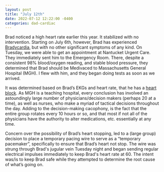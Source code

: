 ```yaml
---
layout: post
title: "July 12th"
date: 2022-07-12 12:22:00 -0400
categories: dad-cardiac
---
```


Brad noticed a high heart rate earlier this year. It stabilized with no intervention. Starting on July 6th, however, Brad has experienced [Bradycardia](https://www.heart.org/en/health-topics/arrhythmia/about-arrhythmia/bradycardia--slow-heart-rate#:~:text=Bradycardia%20is%20a%20heart%20rate,But%20there%20are%20exceptions), but with no other significant symptoms of any kind. On Tuesday, we were able to get an appointment at Nantucket Urgent Care. They immediately sent him to the Emergency Room. There, despite a consistent 98% blood/oxygen reading, and stable blood pressure, they determined that Brad should be Medivaced to Massachusetts General Hospital (MGH). I flew with him, and they began doing tests as soon as we arrived. 

It was determined based on Brad’s EKGs and heart rate, that he has a [heart block](https://www.nhs.uk/conditions/heart-block/#:~:text=Heart%20block%20is%20a%20condition,control%20how%20your%20heart%20beats). As MGH is a teaching hospital, every conclusion has involved an astoundingly large number of physicians/decision makers (perhaps 20 at a time), as well as nurses, who make a myriad of tactical decisions throughout the day. Adding to the decision-making cacophony, is the fact that the entire group rotates every 10 hours or so, and that most if not all of the physicians have the authority to alter medications, etc. essentially at any time.

Concern over the possibility of Brad’s heart stopping, led to a (large group) decision to place a temporary pacing wire to serve as a “temporary pacemaker”, specifically to ensure that Brad’s heart not stop. The wire was strung through Brad's jugular vein Tuesday night and began sending regular electrical impulses immediately to keep Brad's heart rate at 60. The intent was/is to keep Brad safe while they attempted to determine the root cause of what’s going on. 
